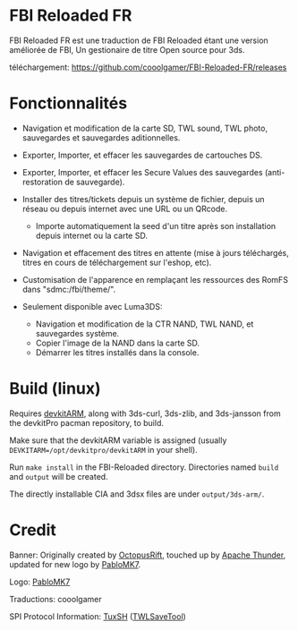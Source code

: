 # FBI Reloaded FR

FBI Reloaded FR est une traduction de FBI Reloaded étant une version améliorée de FBI, Un gestionaire de titre Open source pour 3ds.

téléchargement: https://github.com/cooolgamer/FBI-Reloaded-FR/releases

# Fonctionnalités

* Navigation et modification de la carte SD, TWL sound, TWL photo, sauvegardes et sauvegardes aditionnelles.
* Exporter, Importer, et effacer les sauvegardes de cartouches DS.
* Exporter, Importer, et effacer les Secure Values des sauvegardes (anti-restoration de sauvegarde).
* Installer des titres/tickets depuis un système de fichier, depuis un réseau ou depuis internet avec une URL ou un QRcode.
  * Importe automatiquement la seed d'un titre après son installation depuis internet ou la carte SD.
* Navigation et effacement des titres en attente (mise à jours téléchargés, titres en cours de téléchargement sur l'eshop, etc).
* Customisation de l'apparence en remplaçant les ressources des RomFS dans "sdmc:/fbi/theme/".

* Seulement disponible avec Luma3DS:
  * Navigation et modification de la CTR NAND, TWL NAND, et sauvegardes système.
  * Copier l'image de la NAND dans la carte SD.
  * Démarrer les titres installés dans la console.

# Build (linux)

Requires [devkitARM](http://sourceforge.net/projects/devkitpro/files/devkitARM/), along with 3ds-curl, 3ds-zlib, and 3ds-jansson from the devkitPro pacman repository, to build.

Make sure that the devkitARM variable is assigned (usually `DEVKITARM=/opt/devkitpro/devkitARM` in your shell).

Run `make install` in the FBI-Reloaded directory. Directories named `build` and `output` will be created.

The directly installable CIA and 3dsx files are under `output/3ds-arm/`.

# Credit

Banner: Originally created by [OctopusRift](http://gbatemp.net/members/octopusrift.356526/), touched up by [Apache Thunder](https://gbatemp.net/members/apache-thunder.105648/), updated for new logo by [PabloMK7](http://gbatemp.net/members/pablomk7.345712/).

Logo: [PabloMK7](http://gbatemp.net/members/pablomk7.345712/)

Traductions: cooolgamer

SPI Protocol Information: [TuxSH](https://github.com/TuxSH/) ([TWLSaveTool](https://github.com/TuxSH/TWLSaveTool))
